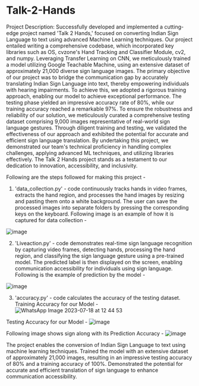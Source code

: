 # Talk-2-Hands
Project Description:
Successfully developed and implemented a cutting-edge project named 'Talk 2 Hands,' focused on converting Indian Sign Language to text using advanced Machine Learning techniques. Our project entailed writing a comprehensive codebase, which incorporated key libraries such as OS, cvzone's Hand Tracking and Classifier Module, cv2, and numpy. Leveraging Transfer Learning on CNN, we meticulously trained a model utilizing Google Teachable Machine, using an extensive dataset of approximately 21,000 diverse sign language images. The primary objective of our project was to bridge the communication gap by accurately translating Indian Sign Language into text, thereby empowering individuals with hearing impairments. To achieve this, we adopted a rigorous training approach, enabling our model to achieve exceptional performance. The testing phase yielded an impressive accuracy rate of 80%, while our training accuracy reached a remarkable 97%.
To ensure the robustness and reliability of our solution, we meticulously curated a comprehensive testing dataset comprising 9,000 images representative of real-world sign language gestures. Through diligent training and testing, we validated the effectiveness of our approach and exhibited the potential for accurate and efficient sign language translation. By undertaking this project, we demonstrated our team's technical proficiency in handling complex challenges, applying advanced ML techniques, and utilizing libraries effectively. The Talk 2 Hands project stands as a testament to our dedication to innovation, accessibility, and inclusivity.

Following are the steps followed for making this project - 
1. 'data_collection.py' - code continuously tracks hands in video frames, extracts the hand region, and processes the hand images by resizing and pasting them onto a white background. The user can save the processed images into separate folders by pressing the corresponding keys on the keyboard. Following image is an example of how it is captured for data collection -
   
![image](https://github.com/Durvesh001/Talk-2-Hands/assets/75305014/62113e54-449e-4755-80f4-79fa7bf2697d)


2. 'Liveaction.py' - code demonstrates real-time sign language recognition by capturing video frames, detecting hands, processing the hand region, and classifying the sign language gesture using a pre-trained model. The predicted label is then displayed on the screen, enabling communication accessibility for individuals using sign language. Following is the example of prediction by the model -

![image](https://github.com/Durvesh001/Talk-2-Hands/assets/75305014/f8a0eb2b-a269-45a9-99f3-acdca8412dfc)


3. 'accuracy.py' - code calculates the accuracy of the testing dataset.
Training Accuracy for our Model -
![WhatsApp Image 2023-07-18 at 12 44 53](https://github.com/Durvesh001/Talk-2-Hands/assets/75305014/8508590b-085e-42e6-9d7b-91f519b8f710)


Testing Accuracy for our Model - 
![image](https://github.com/Durvesh001/Talk-2-Hands/assets/75305014/d0f635f8-de3a-4ca8-8687-012e029a8be0)


Following image shows sign along with its Prediction Accuracy - 
![image](https://github.com/Durvesh001/Talk-2-Hands/assets/75305014/ff9ca519-c278-463d-ad05-1453cbe6ee5c)





The project enables the conversion of Indian Sign Language to text using machine learning techniques. Trained the model with an extensive dataset of approximately 21,000 images, resulting in an impressive testing accuracy of 80% and a training accuracy of 100%. Demonstrated the potential for accurate and efficient translation of sign language to enhance communication accessibility.
